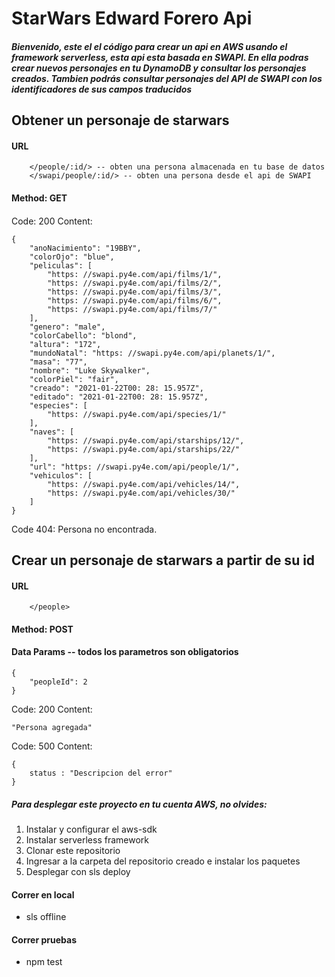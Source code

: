 # StarWars Edward Forero Api
##### Bienvenido, este el el código para crear un api en AWS usando el framework serverless, esta api esta basada en SWAPI. En ella podras crear nuevos personajes en tu DynamoDB y consultar los personajes creados. Tambien podrás consultar personajes del API de SWAPI con los identificadores de sus campos traducidos

## Obtener un personaje de starwars

#### URL
```
    </people/:id/> -- obten una persona almacenada en tu base de datos
    </swapi/people/:id/> -- obten una persona desde el api de SWAPI
```
#### Method: GET

#### <Respuesta Exitosa>
Code: 200
Content: 
```
{
    "anoNacimiento": "19BBY",
    "colorOjo": "blue",
    "peliculas": [
        "https: //swapi.py4e.com/api/films/1/",
        "https: //swapi.py4e.com/api/films/2/",
        "https: //swapi.py4e.com/api/films/3/",
        "https: //swapi.py4e.com/api/films/6/",
        "https: //swapi.py4e.com/api/films/7/"
    ],
    "genero": "male",
    "colorCabello": "blond",
    "altura": "172",
    "mundoNatal": "https: //swapi.py4e.com/api/planets/1/",
    "masa": "77",
    "nombre": "Luke Skywalker",
    "colorPiel": "fair",
    "creado": "2021-01-22T00: 28: 15.957Z",
    "editado": "2021-01-22T00: 28: 15.957Z",
    "especies": [
        "https: //swapi.py4e.com/api/species/1/"
    ],
    "naves": [
        "https: //swapi.py4e.com/api/starships/12/",
        "https: //swapi.py4e.com/api/starships/22/"
    ],
    "url": "https: //swapi.py4e.com/api/people/1/",
    "vehiculos": [
        "https: //swapi.py4e.com/api/vehicles/14/",
        "https: //swapi.py4e.com/api/vehicles/30/"
    ]
}
```


<Respuesta de error>
Code 404:
Persona no encontrada.


## Crear un personaje de starwars a partir de su id

#### URL
```
    </people>
```

#### Method: POST

#### Data Params -- todos los parametros son obligatorios
```
{
    "peopleId": 2
}
```

<Respuesta Exitosa>
Code: 200
Content:

```
"Persona agregada"
```

Code: 500
Content: 
```
{ 
    status : "Descripcion del error"
}
```


##### Para desplegar este proyecto en tu cuenta AWS, no olvides:
1. Instalar y configurar el aws-sdk
2. Instalar serverless framework
3. Clonar este repositorio
4. Ingresar a la carpeta del repositorio creado e instalar los paquetes
5. Desplegar con sls deploy

#### Correr en local
* sls offline

#### Correr pruebas 
* npm test